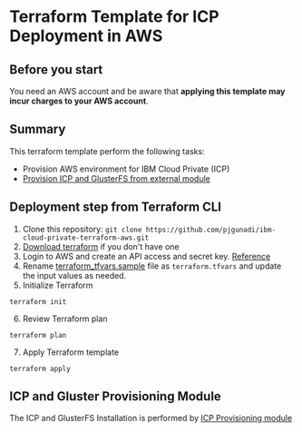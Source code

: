 # Terraform Template for ICP Deployment in AWS

## Before you start
You need an AWS account and be aware that **applying this template may incur charges to your AWS account**.

## Summary
This terraform template perform the following tasks:
- Provision AWS environment for IBM Cloud Private (ICP)
- [Provision ICP and GlusterFS from external module](https://github.com/pjgunadi/terraform-module-icp-deploy)

## Deployment step from Terraform CLI
1. Clone this repository: `git clone https://github.com/pjgunadi/ibm-cloud-private-terraform-aws.git`
2. [Download terraform](https://www.terraform.io/) if you don't have one
3. Login to AWS and create an API access and secret key. [Reference](https://docs.aws.amazon.com/IAM/latest/UserGuide/id_credentials_access-keys.html)
4. Rename [terraform_tfvars.sample](terraform_tfvars.sample) file as `terraform.tfvars` and update the input values as needed.
5. Initialize Terraform
```
terraform init
```
6. Review Terraform plan
```
terraform plan
```
7. Apply Terraform template
```
terraform apply
```

## ICP and Gluster Provisioning Module
The ICP and GlusterFS Installation is performed by [ICP Provisioning module](https://github.com/pjgunadi/terraform-module-icp-deploy) 
